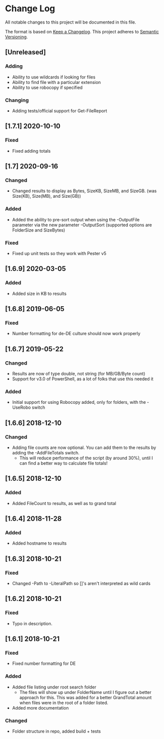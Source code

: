 # Change Log

All notable changes to this project will be documented in this file.

The format is based on [Keep a Changelog](http://keepachangelog.com/).
This project adheres to [Semantic Versioning](http://semver.org/).

## [Unreleased]

### Adding
- Ability to use wildcards if looking for files
- Ability to find file with a particular extension
- Ability to use robocopy if specified

### Changing
- Adding tests/official support for Get-FileReport

## [1.7.1] 2020-10-10
### Fixed
- Fixed adding totals

## [1.7] 2020-09-16
### Changed
- Changed results to display as Bytes, SizeKB, SizeMB, and SizeGB.
  (was Size(KB), Size(MB), and Size(GB))
### Added  
- Added the ability to pre-sort output when using the -OutputFile parameter via the new parameter -OutputSort
  (supported options are FolderSize and SizeBytes)
### Fixed
- Fixed up unit tests so they work with Pester v5

## [1.6.9] 2020-03-05
### Added
- Added size in KB to results

## [1.6.8] 2019-06-05
### Fixed
- Number formatting for de-DE culture should now work properly

## [1.6.7] 2019-05-22
### Changed
- Results are now of type double, not string (for MB/GB/Byte count)
- Support for v3.0 of PowerShell, as a lot of folks that use this needed it

### Added
- Initial support for using Robocopy added, only for folders, with the -UseRobo switch

## [1.6.6] 2018-12-10
### Changed
- Adding file counts are now optional. You can add them to the results by adding the -AddFileTotals switch.
  - This will reduce performance of the script (by around 30%), until I can find a better way to calculate file totals!

## [1.6.5] 2018-12-10
### Added
- Added FileCount to results, as well as to grand total

## [1.6.4] 2018-11-28
### Added
- Added hostname to results

## [1.6.3] 2018-10-21
### Fixed

- Changed -Path to -LiteralPath so []'s aren't interpreted as wild cards

## [1.6.2] 2018-10-21
### Fixed

- Typo in description.

## [1.6.1] 2018-10-21
### Fixed

- Fixed number formatting for DE

### Added
- Added file listing under root search folder
    - The files will show up under FolderName until I figure out a better approach for this. This was added for a better GrandTotal amount when files were in the root of a folder listed.
- Added more documentation

### Changed
- Folder structure in repo, added build + tests